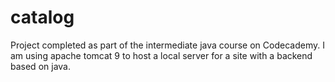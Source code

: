 # catalog
Project completed as part of the intermediate java course on Codecademy.
I am using apache tomcat 9 to host a local server for a site with a backend based on java.
